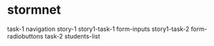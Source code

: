 # stormnet
task-1 navigation
story-1 
  story1-task-1 form-inputs
  story1-task-2 form-radiobuttons
task-2 students-list

